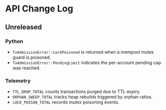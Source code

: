 # API Change Log

## Unreleased

### Python
- `TxAdmissionError::LockPoisoned` is returned when a mempool mutex guard is poisoned.
- `TxAdmissionError::PendingLimit` indicates the per-account pending cap was reached.

### Telemetry
- `TTL_DROP_TOTAL` counts transactions purged due to TTL expiry.
- `ORPHAN_SWEEP_TOTAL` tracks heap rebuilds triggered by orphan ratios.
- `LOCK_POISON_TOTAL` records mutex poisoning events.
